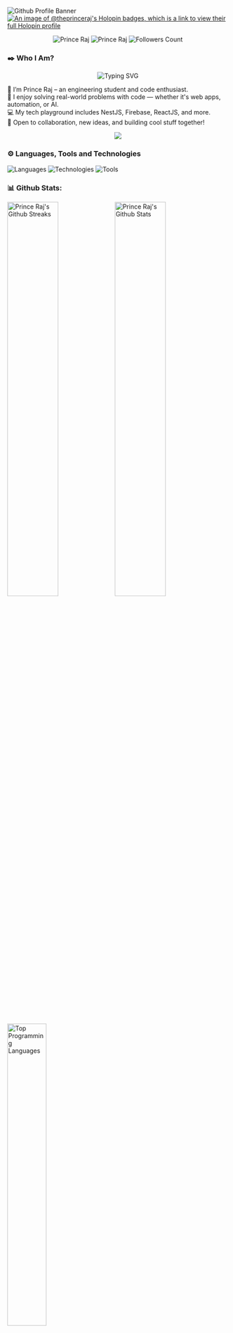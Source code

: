 ![Github Profile
Banner](https://github.com/theprinceraj/theprinceraj/assets/116755566/99e6e7ae-d7b1-46d2-82f4-5ad64b250c83)
[![An image of @theprinceraj's Holopin badges, which is a link to view their full Holopin
profile](https://holopin.me/theprinceraj)](https://holopin.io/@theprinceraj)
<!-- [![Trophy](https://github-profile-trophy.vercel.app/?username=ryo-ma&theme=onedark)](https://github.com/theprinceraj) -->

<p align="center">
    <img src="https://komarev.com/ghpvc/?username=theprinceraj" alt="Prince Raj">
    <img src="https://wakatime.com/badge/user/2bb32853-0b93-42b8-a9f0-93ab459b519b.svg" alt="Prince Raj" />
    <img src="https://img.shields.io/github/followers/theprinceraj?label=Follow&style=social" alt="Followers Count">
</p>

### ✒️ Who I Am?
<p align="center">
    <img src="https://readme-typing-svg.demolab.com?font=Fira+Code&weight=700&duration=2500&pause=1000&color=F70003&vCenter=true&width=320&height=25&lines=Engineering+Student%F0%9F%98%81%F0%9F%99%8C!;Web3+Learner%F0%9F%98%8E%F0%9F%99%8C!;Web+Developer%F0%9F%92%BB%F0%9F%91%8C!;Old+Coins+Collector%F0%9F%AA%99%F0%9F%87%AE%F0%9F%87%B3!"
        alt="Typing SVG" />
</p>

<p>
    👋 I’m Prince Raj – an engineering student and code enthusiast. <br>
    🧠 I enjoy solving real-world problems with code — whether it's web apps, automation, or AI. <br>
    💻 My tech playground includes NestJS, Firebase, ReactJS, and more. <br>
    🚀 Open to collaboration, new ideas, and building cool stuff together! <br>
</p>
<p align="center">
    <img src="https://profile-cards-api.vercel.app/api/profile?name=Prince%20Raj&location=India&title=Web%20Developer&imageLink=https://i.ibb.co/C9KyQXb/Saraswati-Puja-2024.jpg&socialMedia=Twitter&socialMediaUsername=theprinceraj">
</p>

### ⚙️ Languages, Tools and Technologies
<img src="https://skillicons.dev/icons?i=html,css,js,c,cpp" alt="Languages">
<img src="https://skillicons.dev/icons?i=bootstrap,mongodb,firebase,nodejs,pug" alt="Technologies">
<img src="https://skillicons.dev/icons?i=visualstudio,vscode,github,git" alt="Tools">

### 📊 Github Stats:
<p>
    <img src="https://github-readme-streak-stats.herokuapp.com/?user=theprinceraj&theme=midnight-purple"
        alt="Prince Raj's Github Streaks" width="48%" align="left">
    <img src="https://github-readme-stats.vercel.app/api?username=theprinceraj&theme=midnight-purple&show_icons=true&rank_icon=github&hide=prs,issues"
        alt="Prince Raj's Github Stats" width="48%" align="left">
    <img src="https://github-readme-stats.vercel.app/api/top-langs/?username=theprinceraj&theme=midnight-purple"
        alt="Top Programming Languages" width="42%" align="top-right">
</p>

<img src="https://github-readme-activity-graph.vercel.app/graph?username=theprinceraj" alt="Prince Raj" width="92%"
    align="center" />

### 🗼 Connect With Me:
<a href="https://www.linkedin.com/in/theprinceraj/" target="_blank" rel="noopener noreferrer" title="LinkedIn">
  <img src="https://media.giphy.com/media/QhPL2mdDVzeuHiRcIw/giphy.gif" height="70" width="70" alt="LinkedIn" style="margin-right: 10px;" />
</a>
<a href="https://discord.com/users/564327207133249536" target="_blank" rel="noopener noreferrer" title="Discord">
  <img src="https://cliply.co/wp-content/uploads/2021/08/372108630_DISCORD_LOGO_400.gif" height="70" width="70" alt="Discord" style="margin-right: 10px;" />
</a>
<a href="https://x.com/theprinceraj" target="_blank" rel="noopener noreferrer" title="X (Twitter)">
  <img src="https://cliply.co/wp-content/uploads/2021/09/CLIPLY_372109260_TWITTER_LOGO_400.gif" height="70" width="70" alt="Twitter" style="margin-right: 10px;" />
</a>
<a href="mailto:profile.princeraj+github@gmail.com" target="_blank" rel="noopener noreferrer" title="Email Me">
  <img src="https://cdn-icons-gif.flaticon.com/14674/14674244.gif" height="70" width="70" alt="Email" />
</a>



### 🎸 Activity:
<div align="center">
    <div>
        <a href="https://discord.com/users/564327207133249536"><img
                src="https://lanyard.cnrad.dev/api/564327207133249536?animated=true&idleMessage=Taking%20some%20rest...&showDisplayName=true&hideProfile=true"
                alt="Live Discord Status"></a>
    </div>
</div>


<img src="https://capsule-render.vercel.app/api?type=waving&color=gradient&height=100&section=footer" />
